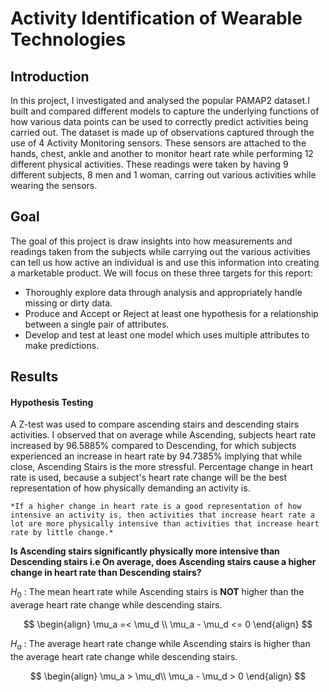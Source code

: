 # Activity Identification of Wearable Technologies

## Introduction
In this project, I investigated and analysed the popular PAMAP2 dataset.I built and compared different models to capture the underlying functions of how various data points can be used to correctly predict activities being carried out.
The dataset is made up of observations captured through the use of 4 Activity Monitoring sensors. These sensors are attached to the hands, chest, ankle and another to monitor heart rate while performing 12 different physical activities. 
These readings were taken by having 9 different subjects, 8 men and 1 woman, carring out various activities while wearing the sensors.

## Goal
The goal of this project is draw insights into how measurements and readings taken from the subjects while carrying out the various activities can tell us how active an individual is and use this information into creating a marketable product.
We will focus on these three targets for this report:
* Thoroughly explore data through analysis and appropriately handle missing or dirty data.
* Produce and Accept or Reject at least one hypothesis for a relationship between a single pair of attributes.
* Develop and test at least one model which uses multiple attributes to make predictions.

## Results
#### Hypothesis Testing
A Z-test was used to compare ascending stairs and descending stairs activities. I observed that on average while Ascending, subjects heart rate increased by 96.5885% compared to Descending, for which subjects experienced an increase in heart rate by 94.7385% implying that while close, Ascending Stairs is the more stressful. Percentage change in heart rate is used, because a subject's heart rate change will be the best representation of how physically demanding an activity is.  

`*If a higher change in heart rate is a good representation of how intensive an activity is, then activities that increase heart rate a lot are more physically intensive than activities that increase heart rate by little change.*`

**Is Ascending stairs significantly physically more intensive than Descending stairs i.e On average, does Ascending stairs cause a higher change in heart rate than Descending stairs?**

$H_0$ : The mean heart rate while Ascending stairs is **NOT** higher than the average heart rate change while descending stairs.

$$
\begin{align}
\mu_a =< \mu_d \\
\mu_a - \mu_d <= 0
\end{align}
$$

$H_a$ : The average heart rate change while Ascending stairs is higher than the average heart rate change while descending stairs. 

$$
\begin{align}
\mu_a > \mu_d\\
\mu_a - \mu_d > 0  
\end{align}
$$

